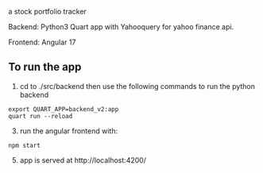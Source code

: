 a stock portfolio tracker

Backend:
Python3 Quart app with Yahooquery for yahoo finance api.

Frontend:
Angular 17


To run the app
----------------------------------

1. cd to ./src/backend
then use the following commands to run the python backend
```
export QUART_APP=backend_v2:app
quart run --reload
```
3. run the angular frontend with:
```
npm start
```
5. app is served at http://localhost:4200/
